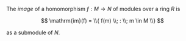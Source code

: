 The *image* of a homomorphism $f: M \to N$ of modules over a ring $R$ is 

$$
\mathrm{im}(f) = \\{ f(m) \\; : \\; m \in M \\}
$$

as a submodule of $N$.
